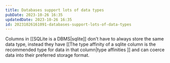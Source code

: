 ```yaml
---
title: Databases support lots of data types
pubDate: 2023-10-26 16:35
updatedDate: 2023-10-26 16:35
id: 20231026161091-databases-support-lots-of-data-types
---
```


Columns in [[SQLite is a DBMS|sqlite]] don't have to always store the same data type, instead they have [[The type affinity of a sqlite column is the recommended type for data in that column|type affinities ]] and can coerce data into their preferred storage format.
